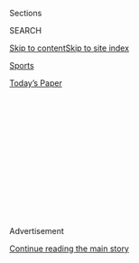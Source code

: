 <div id="app">

<div>

<div>

<div>

<div class="NYTAppHideMasthead css-1q2w90k e1suatyy0">

<div class="section css-ui9rw0 e1suatyy2">

<div class="css-eph4ug er09x8g0">

<div class="css-6n7j50">

</div>

<span class="css-1dv1kvn">Sections</span>

<div class="css-10488qs">

<span class="css-1dv1kvn">SEARCH</span>

</div>

[Skip to content](#site-content)[Skip to site
index](#site-index)

</div>

<div id="masthead-section-label" class="css-1wr3we4 eaxe0e00">

[Sports](https://www.nytimes3xbfgragh.onion/section/sports)

</div>

<div class="css-10698na e1huz5gh0">

</div>

</div>

<div id="masthead-bar-one" class="section hasLinks css-15hmgas e1csuq9d3">

<div class="css-uqyvli e1csuq9d0">

</div>

<div class="css-1uqjmks e1csuq9d1">

</div>

<div class="css-9e9ivx">

[](https://myaccount.nytimes3xbfgragh.onion/auth/login?response_type=cookie&client_id=vi)

</div>

<div class="css-1bvtpon e1csuq9d2">

[Today’s
Paper](https://www.nytimes3xbfgragh.onion/section/todayspaper)

</div>

</div>

</div>

</div>

<div data-aria-hidden="false">

<div id="site-content" data-role="main">

<div>

<div class="css-1aor85t" style="opacity:0.000000001;z-index:-1;visibility:hidden">

<div class="css-1hqnpie">

<div class="css-epjblv">

<span class="css-17xtcya">[Sports](/section/sports)</span><span class="css-x15j1o">|</span><span class="css-fwqvlz">Toronto
Tones Down Its Postseason
Party</span>

</div>

<div class="css-k008qs">

<div class="css-1iwv8en">

<span class="css-18z7m18"></span>

<div>

</div>

</div>

<span class="css-1n6z4y">https://nyti.ms/3gvxulO</span>

<div class="css-1705lsu">

<div class="css-4xjgmj">

<div class="css-4skfbu" data-role="toolbar" data-aria-label="Social Media Share buttons, Save button, and Comments Panel with current comment count" data-testid="share-tools">

  - 
  - 
  - 
  - 
    
    <div class="css-6n7j50">
    
    </div>

  - 

</div>

</div>

</div>

</div>

</div>

</div>

<div id="NYT_TOP_BANNER_REGION" class="css-13pd83m">

</div>

<div id="top-wrapper" class="css-1sy8kpn">

<div id="top-slug" class="css-l9onyx">

Advertisement

</div>

[Continue reading the main
story](#after-top)

<div class="ad top-wrapper" style="text-align:center;height:100%;display:block;min-height:250px">

<div id="top" class="place-ad" data-position="top" data-size-key="top">

</div>

</div>

<div id="after-top">

</div>

</div>

<div>

<div id="sponsor-wrapper" class="css-1hyfx7x">

<div id="sponsor-slug" class="css-19vbshk">

Supported by

</div>

[Continue reading the main
story](#after-sponsor)

<div id="sponsor" class="ad sponsor-wrapper" style="text-align:center;height:100%;display:block">

</div>

<div id="after-sponsor">

</div>

</div>

<div class="css-186x18t">

</div>

<div class="css-1vkm6nb ehdk2mb0">

# Toronto Tones Down Its Postseason Party

</div>

The N.H.L. playoffs are proceeding without fans in and around Scotiabank
Arena, leaving hockey to compete with other leagues for attention.

<div class="css-79elbk" data-testid="photoviewer-wrapper">

<div class="css-z3e15g" data-testid="photoviewer-wrapper-hidden">

</div>

<div class="css-1a48zt4 ehw59r15" data-testid="photoviewer-children">

![<span class="css-16f3y1r e13ogyst0" data-aria-hidden="true">Thousands
of Raptors fans packed the plaza outside Scotiabank Arena during the
N.B.A. finals last season. The same area is nearly empty due to
coronavirus precautions as the arena hosts the Eastern Conference teams
in the N.H.L.
playoffs.</span><span class="css-cnj6d5 e1z0qqy90" itemprop="copyrightHolder"><span class="css-1ly73wi e1tej78p0">Credit...</span><span><span>Cole
Burston/Getty
Images</span></span></span>](https://static01.graylady3jvrrxbe.onion/images/2020/08/04/sports/04nhl-toronto-3/merlin_156430548_d842714e-5d34-4577-8a1d-1ef1a7a59a45-articleLarge.jpg?quality=75&auto=webp&disable=upscale)

</div>

</div>

<div class="css-18e8msd">

<div class="css-vp77d3 epjyd6m0">

<div class="css-1baulvz">

By <span class="css-1baulvz last-byline" itemprop="name">Morgan
Campbell</span>

</div>

</div>

  - 
    
    <div class="css-ld3wwf e16638kd2">
    
    Aug. 4,
    2020
    
    </div>

  - 
    
    <div class="css-4xjgmj">
    
    <div class="css-d8bdto" data-role="toolbar" data-aria-label="Social Media Share buttons, Save button, and Comments Panel with current comment count" data-testid="share-tools">
    
      - 
      - 
      - 
      - 
        
        <div class="css-6n7j50">
        
        </div>
    
      - 
    
    </div>
    
    </div>

</div>

</div>

<div class="section meteredContent css-1r7ky0e" name="articleBody" itemprop="articleBody">

<div class="css-1fanzo5 StoryBodyCompanionColumn">

<div class="css-53u6y8">

TORONTO — On Bremner Boulevard just west of Scotiabank Arena, a few TV
news crews gathered outside the temporary fence surrounding the
building, hoping to see N.H.L. teams leaving or entering the perimeter.

In the past, barricades bounded the wide cul-de-sac, barely pinning in
the crowded street party that drew thousands of fans to the Toronto
Raptors’ run to the 2019 N.B.A. championship. But in the hours before
the start of the 2020 N.H.L. playoffs on Saturday afternoon, the area
featured security, police and a solitary hot dog vendor waiting next to
his cart.

In an indoor retail space across the street, a Sport Chek apparel store
with plenty of Toronto Maple Leafs gear on display was open, but empty
of shoppers. Farther down the concourse, a liquor store had customers
lined up out the door, spaced six feet apart.

Toronto is one of two sites [hosting the N.H.L.’s
postseason](https://www.nytimes3xbfgragh.onion/2020/07/06/sports/hockey/nhl-playoffs.html)
— [the other is
Edmonton](https://www.nytimes3xbfgragh.onion/2020/08/01/sports/hockey/edmonton-nhl-playoffs.html)
— in a restart that came after a 140-day pause in play because of the
coronavirus pandemic. The culminating tournament did not compel many
locals to rearrange their priorities during the Simcoe Day holiday
weekend, but the league has put down a symbolic footprint, if not an
economically significant one. Blocks of rooms at two downtown hotels
house the teams and signage on busy sidewalks near the arena remind
pedestrians the N.H.L. has arrived.

</div>

</div>

<div class="css-1fanzo5 StoryBodyCompanionColumn">

<div class="css-53u6y8">

Norm O’Reilly, director of the International Institute for Sport
Business and Leadership at the University of Guelph, said Canadians
recognized the significance of holding the games in the country’s
largest city, “even though there’s very little economic impact because
nobody’s traveling to watch the games.” He added, “For the hard-core
hockey fan, it’s a no-brainer.”

Inside the empty arena, stakes remained high not only for the league,
which is looking to salvage a season upended by the pandemic, but also
for the players, who are competing for the Stanley Cup, after all. But
arena light shows and piped-in crowd noise could not make playoff hockey
without spectators feel normal.

“There’s no crowd, obviously,” Rangers goaltender Henrik Lundqvist said
Saturday after his team’s 3-2 loss to the Carolina Hurricanes. “That
intensity that you feed off of playing in the playoffs, it’s not there.”

</div>

</div>

<div class="css-79elbk" data-testid="photoviewer-wrapper">

<div class="css-z3e15g" data-testid="photoviewer-wrapper-hidden">

</div>

<div class="css-1a48zt4 ehw59r15" data-testid="photoviewer-children">

![<span class="css-16f3y1r e13ogyst0" data-aria-hidden="true">The Maple
Leafs are staying in a downtown hotel, just like all the other teams in
the Toronto hub, though they are playing at their home
arena.</span><span class="css-cnj6d5 e1z0qqy90" itemprop="copyrightHolder"><span class="css-1ly73wi e1tej78p0">Credit...</span><span>Andre
Ringuette/Freestyle Photo, via Getty
Images</span></span>](https://static01.graylady3jvrrxbe.onion/images/2020/08/04/sports/04nhl-toronto-2/merlin_175249056_4e84c0ea-2e8d-4110-8e17-8698c8c85d71-articleLarge.jpg?quality=75&auto=webp&disable=upscale)

</div>

</div>

<div class="css-1fanzo5 StoryBodyCompanionColumn">

<div class="css-53u6y8">

Before restarting play, the N.H.L. published a 28-page manual outlining
how it would operate a playoff schedule while limiting player and staff
exposure to the public during the pandemic. Players and staff undergo
daily Covid-19 screenings, and stay at their hotels when not playing or
training, or at N.H.L.-designated recreational areas, including movie
theaters, patios and lounges.

</div>

</div>

<div class="css-1fanzo5 StoryBodyCompanionColumn">

<div class="css-53u6y8">

The setup helps ensure that all teams feel like visitors, including the
hometown Maple Leafs, who, like every other team in the hub, are staying
in a downtown hotel. “There will be some familiarity for us” being in
the home arena, Maple Leafs captain John Tavares said Sunday before
Toronto’s series-opening loss to the Columbus Blue Jackets. “Things are
going to be different, even when we do get to use our own
facilities.”

<div id="NYT_MAIN_CONTENT_2_REGION" class="css-9tf9ac">

<div>

<div id="styln-prism-freeform-1595872471455" class="section interactive-content interactive-size-medium css-1ftcdic">

<div class="css-17ih8de interactive-body">

<div id="prism-freeform-block-96558" class="css-19mumt8" data-role="complementary" data-storyline="The Coronavirus Outbreak" data-truncated="false" tabindex="0">

<div class="css-a8d9oz">

<div>

### The Coronavirus Outbreak

#### Sports and the Virus

Updated Aug. 4, 2020

Here’s what’s happening as the world of sports slowly comes back to
life:

  -   - As the virus spreads through baseball, [so does
        frustration](https://www.nytimes3xbfgragh.onion/2020/08/03/sports/baseball/mlb-coronavirus-outbreak.html?action=click&pgtype=Article&state=default&region=MAIN_CONTENT_2&context=storylines_keepup).
        Series have been postponed, teams have been quarantined and road
        trips have been rerouted in a season that has been defined above
        all by its precariousness.
      - On all but the two biggest courts, automated line calls [will
        replace human
        judges](https://www.nytimes3xbfgragh.onion/2020/08/03/sports/tennis/us-open-hawkeye-line-judges.html?action=click&pgtype=Article&state=default&region=MAIN_CONTENT_2&context=storylines_keepup)
        at the U.S. Open to reduce the number of people on site during
        the pandemic.
      - Mets star Yoenis Cespedes is healthy, but [has decided to opt
        out](https://www.nytimes3xbfgragh.onion/2020/08/02/sports/baseball/Yoenis-cespedes-opt-out-rule.html?action=click&pgtype=Article&state=default&region=MAIN_CONTENT_2&context=storylines_keepup)
        of the 2020 baseball season for Covid-related reasons.

<div id="styln-survey-component-96558" class="styln-survey-component">

</div>

</div>

</div>

</div>

</div>

</div>

</div>

</div>

But in a league where gate revenue still matters, teams also need to
adjust to a postseason without live spectators.

The Maple Leafs, for example, ranked fourth in the N.H.L. in home
attendance this season, averaging 19,301 fans per home game. Revenue
lost from those fans’ ticket purchases, parking, seat licensing and
concessions adds up. The absence of fans heightens the importance of TV
ratings, even as the N.H.L. competes for North American viewers against
other leagues, like Major League Baseball and the N.B.A., that have
resumed competition this summer.

According to Sports Media Watch, the series opener between the
Pittsburgh Penguins and the Montreal Canadiens averaged 1.54 million
viewers on NBC, a markedly smaller audience than the N.B.A. and M.L.B.
restarts drew earlier in July.

Four years ago, all seven Canadian N.H.L. teams missed the playoffs and
TV ratings cratered. That year, the first week of playoff broadcasts
averaged[a reported 513,000 viewers in
Canada](https://thehockeynews.com/news/article/playoff-tv-ratings-down-a-shocking-61-percent-in-canada),
down 61 percent from the previous season.

Canadian viewership numbers won’t be made available until Tuesday, but
last week, Sportsnet’s Chris Johnston [reported that 4.3 million people
total tuned
in](https://twitter.com/SportsnetPR/status/1288572556887429120) across
the company’s various networks during an N.H.L. exhibition doubleheader
July 28.

But even in hockey-mad Canada, where, in 2013, Rogers, which owns
Sportsnet, agreed to pay $5.2 billion for 12 years of N.H.L. TV rights,
deep fan engagement and big audiences are not guaranteed for this
postseason. The only two Canadian teams at the Toronto playoff hub are
the eighth-seeded Maple Leafs and the 12th-seeded Canadiens. An early
exit for either team would eliminate two of Sportsnet’s biggest TV
attractions.

</div>

</div>

<div class="css-1fanzo5 StoryBodyCompanionColumn">

<div class="css-53u6y8">

O’Reilly said that outside Canada the summer restart was an opportunity
for the N.H.L. to grow its audience beyond its current fan base, but the
league won’t know if it has succeeded until later in the postseason.

“Can they get that share of the market that’s just a general sports
fan?” O’Reilly said. “If the N.H.L. can get them interested in hockey,
that’s a win.”

</div>

</div>

<div>

</div>

</div>

<div>

</div>

<div>

</div>

<div>

</div>

<div>

<div id="bottom-wrapper" class="css-1ede5it">

<div id="bottom-slug" class="css-l9onyx">

Advertisement

</div>

[Continue reading the main
story](#after-bottom)

<div id="bottom" class="ad bottom-wrapper" style="text-align:center;height:100%;display:block;min-height:90px">

</div>

<div id="after-bottom">

</div>

</div>

</div>

</div>

</div>

## Site Index

<div>

</div>

## Site Information Navigation

  - [© <span>2020</span> <span>The New York Times
    Company</span>](https://help.nytimes3xbfgragh.onion/hc/en-us/articles/115014792127-Copyright-notice)

<!-- end list -->

  - [NYTCo](https://www.nytco.com/)
  - [Contact
    Us](https://help.nytimes3xbfgragh.onion/hc/en-us/articles/115015385887-Contact-Us)
  - [Work with us](https://www.nytco.com/careers/)
  - [Advertise](https://nytmediakit.com/)
  - [T Brand Studio](http://www.tbrandstudio.com/)
  - [Your Ad
    Choices](https://www.nytimes3xbfgragh.onion/privacy/cookie-policy#how-do-i-manage-trackers)
  - [Privacy](https://www.nytimes3xbfgragh.onion/privacy)
  - [Terms of
    Service](https://help.nytimes3xbfgragh.onion/hc/en-us/articles/115014893428-Terms-of-service)
  - [Terms of
    Sale](https://help.nytimes3xbfgragh.onion/hc/en-us/articles/115014893968-Terms-of-sale)
  - [Site
    Map](https://spiderbites.nytimes3xbfgragh.onion)
  - [Help](https://help.nytimes3xbfgragh.onion/hc/en-us)
  - [Subscriptions](https://www.nytimes3xbfgragh.onion/subscription?campaignId=37WXW)

</div>

</div>

</div>

</div>
